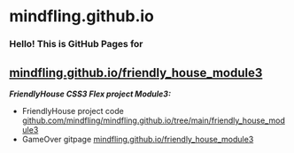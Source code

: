 
# mindfling.github.io
### Hello! This is GitHub Pages for
## [mindfling.github.io/friendly_house_module3](https://mindfling.github.io/friendly_house_module3)


***FriendlyHouse CSS3 Flex project Module3:***
- FriendlyHouse project code [github.com/mindfling/mindfling.github.io/tree/main/friendly_house_module3](https://github.com/mindfling/mindfling.github.io/tree/main/friendly_house_module3)
- GameOver gitpage [mindfling.github.io/friendly_house_module3](https://mindfling.github.io/friendly_house_module3)


